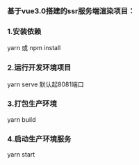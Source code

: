 ### 基于vue3.0搭建的ssr服务端渲染项目：

### 1.安装依赖
 yarn 或 npm install

### 2.运行开发环境项目
  yarn serve 默认起8081端口

### 3.打包生产环境 
  yarn build
### 4.启动生产环境服务
  yarn start
